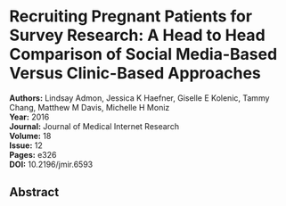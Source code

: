 # Recruiting Pregnant Patients for Survey Research: A Head to Head Comparison of Social Media-Based Versus Clinic-Based Approaches

**Authors:** Lindsay Admon, Jessica K Haefner, Giselle E Kolenic, Tammy Chang, Matthew M Davis, Michelle H Moniz  
**Year:** 2016  
**Journal:** Journal of Medical Internet Research  
**Volume:** 18  
**Issue:** 12  
**Pages:** e326  
**DOI:** 10.2196/jmir.6593  

## Abstract


